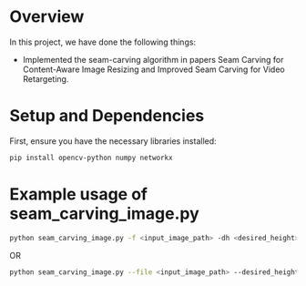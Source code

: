 # Overview
In this project, we have done the following things:

- Implemented the seam-carving algorithm in papers Seam Carving for Content-Aware Image Resizing and Improved Seam Carving for Video Retargeting.

# Setup and Dependencies

First, ensure you have the necessary libraries installed:


```bash
pip install opencv-python numpy networkx
```

# Example usage of seam_carving_image.py

```bash
python seam_carving_image.py -f <input_image_path> -dh <desired_height> -dw <desired_width>
```

OR
    
```bash
python seam_carving_image.py --file <input_image_path> --desired_height <desired_height> --desired_width <desired_width>
```
